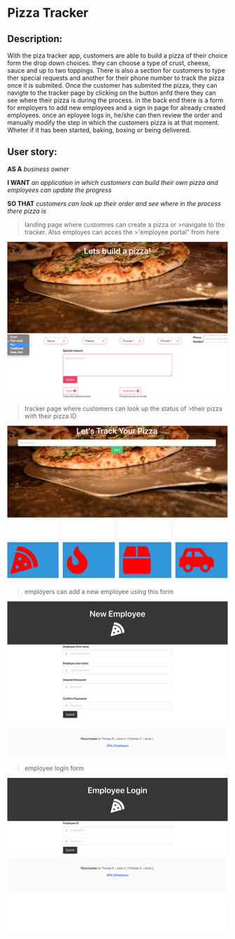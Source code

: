 # **Pizza Tracker** 

## Description:
With the piza tracker app, customers are able to build a pizza of their choice form the drop down choices. they can choose a type of crust, cheese, sauce and up to two toppings. There is also a section for customers to type ther special requests and another for their phone number to track the pizza once it is submited. Once the customer has submited the pizza, they can navigte to the tracker page by clicking on the button anfd there they can see where their pizza is during the process. 
in the back end there is a form for employers to add new employees and a sign in page for already created employees. once an eployee logs in, he/she can then review the order and manually modify the step in which the customers pizza is at that moment. Wheter if it has been started, baking, boxing or being delivered. 

## User story:
**AS A** _business owner_

**I WANT** _an application in which customers can build their own pizza and employees can update the progress_

**SO THAT** _customers can look up their order and see where in the process there pizza is_

>landing page where customres can create a pizza or >navigate to the tracker. Also employes can acces the >'employee portal" from here

![pizza builder](assets/images/pizzabuilder.jpg)

>tracker page where customers can look up the status of >their pizza with their pizza ID

![pizza tracker](assets/images/tracker.jpg)

>employers can add a new employee using this form

![new employee](assets/images/newEmployee.jpg)

>employee login form

![employee login](assets/images/employeeLogin.jpg)